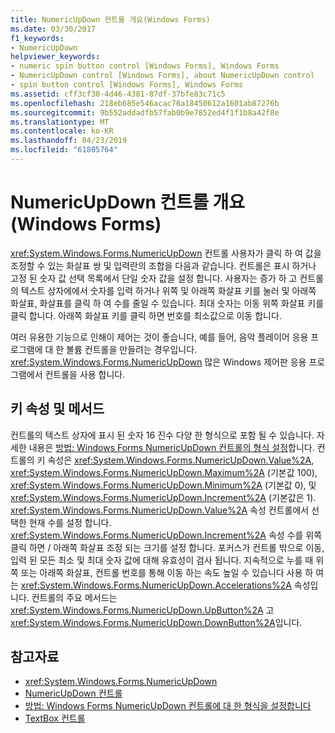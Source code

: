 ```yaml
---
title: NumericUpDown 컨트롤 개요(Windows Forms)
ms.date: 03/30/2017
f1_keywords:
- NumericUpDown
helpviewer_keywords:
- numeric spin button control [Windows Forms], Windows Forms
- NumericUpDown control [Windows Forms], about NumericUpDown control
- spin button control [Windows Forms], Windows Forms
ms.assetid: cff3cf30-4d46-4381-87df-37bfe83c71c5
ms.openlocfilehash: 218eb685e546acac76a18450612a1601ab87276b
ms.sourcegitcommit: 9b552addadfb57fab0b9e7852ed4f1f1b8a42f8e
ms.translationtype: MT
ms.contentlocale: ko-KR
ms.lasthandoff: 04/23/2019
ms.locfileid: "61805764"
---
```

# <a name="numericupdown-control-overview-windows-forms"></a>NumericUpDown 컨트롤 개요(Windows Forms)
<xref:System.Windows.Forms.NumericUpDown> 컨트롤 사용자가 클릭 하 여 값을 조정할 수 있는 화살표 쌍 및 입력란의 조합을 다음과 같습니다. 컨트롤은 표시 하거나 고정 된 숫자 값 선택 목록에서 단일 숫자 값을 설정 합니다. 사용자는 증가 하 고 컨트롤의 텍스트 상자에에서 숫자를 입력 하거나 위쪽 및 아래쪽 화살표 키를 눌러 및 아래쪽 화살표, 화살표를 클릭 하 여 수를 줄일 수 있습니다. 최대 숫자는 이동 위쪽 화살표 키를 클릭 합니다. 아래쪽 화살표 키를 클릭 하면 번호를 최소값으로 이동 합니다.  
  
 여러 유용한 기능으로 인해이 제어는 것이 좋습니다, 예를 들어, 음악 플레이어 응용 프로그램에 대 한 볼륨 컨트롤을 만들려는 경우입니다. <xref:System.Windows.Forms.NumericUpDown> 많은 Windows 제어판 응용 프로그램에서 컨트롤을 사용 합니다.  
  
## <a name="key-properties-and-methods"></a>키 속성 및 메서드  
 컨트롤의 텍스트 상자에 표시 된 숫자 16 진수 다양 한 형식으로 포함 될 수 있습니다. 자세한 내용은 [방법: Windows Forms NumericUpDown 컨트롤의 형식 설정](how-to-set-the-format-for-the-windows-forms-numericupdown-control.md)합니다. 컨트롤의 키 속성은 <xref:System.Windows.Forms.NumericUpDown.Value%2A>, <xref:System.Windows.Forms.NumericUpDown.Maximum%2A> (기본값 100), <xref:System.Windows.Forms.NumericUpDown.Minimum%2A> (기본값 0), 및 <xref:System.Windows.Forms.NumericUpDown.Increment%2A> (기본값은 1). <xref:System.Windows.Forms.NumericUpDown.Value%2A> 속성 컨트롤에서 선택한 현재 수를 설정 합니다. <xref:System.Windows.Forms.NumericUpDown.Increment%2A> 속성 수를 위쪽 클릭 하면 / 아래쪽 화살표 조정 되는 크기를 설정 합니다. 포커스가 컨트롤 밖으로 이동, 입력 된 모든 최소 및 최대 숫자 값에 대해 유효성이 검사 됩니다. 지속적으로 누를 때 위쪽 또는 아래쪽 화살표, 컨트롤 번호를 통해 이동 하는 속도 높일 수 있습니다 사용 하 여는 <xref:System.Windows.Forms.NumericUpDown.Accelerations%2A> 속성입니다. 컨트롤의 주요 메서드는 <xref:System.Windows.Forms.NumericUpDown.UpButton%2A> 고 <xref:System.Windows.Forms.NumericUpDown.DownButton%2A>입니다.  
  
## <a name="see-also"></a>참고자료

- <xref:System.Windows.Forms.NumericUpDown>
- [NumericUpDown 컨트롤](numericupdown-control-windows-forms.md)
- [방법: Windows Forms NumericUpDown 컨트롤에 대 한 형식을 설정합니다](how-to-set-the-format-for-the-windows-forms-numericupdown-control.md)
- [TextBox 컨트롤](textbox-control-windows-forms.md)
